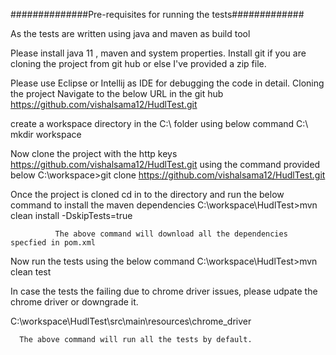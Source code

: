 ##############Pre-requisites for running the tests#############

As the tests are written using java and maven as build tool

Please install java 11 , maven and system properties. Install git if you are cloning the project from git hub or else I've provided a zip file.

Please use Eclipse or Intellij as IDE for debugging the code in detail. Cloning the project Navigate to the below URL in the git hub https://github.com/vishalsama12/HudlTest.git

create a workspace directory in the C:\ folder using below command C:\ mkdir workspace

Now clone the project with the http keys https://github.com/vishalsama12/HudlTest.git using the command provided below C:\workspace>git clone https://github.com/vishalsama12/HudlTest.git

Once the project is cloned cd in to the directory and run the below command to install the maven dependencies C:\workspace\HudlTest>mvn clean install -DskipTests=true

              The above command will download all the dependencies specfied in pom.xml
Now run the tests using the below command C:\workspace\HudlTest>mvn clean test

In case the tests the failing due to chrome driver issues, please udpate the chrome driver or downgrade it.

C:\workspace\HudlTest\src\main\resources\chrome_driver

      The above command will run all the tests by default.